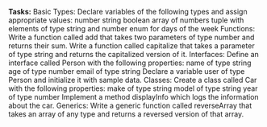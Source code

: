**Tasks:**
Basic Types:
  Declare variables of the following types and assign appropriate values:
  number
  string
  boolean
  array of numbers
  tuple with elements of type string and number
  enum for days of the week
Functions:
  Write a function called add that takes two parameters of type number and returns their sum.
  Write a function called capitalize that takes a parameter of type string and returns the capitalized version of it.
Interfaces:
  Define an interface called Person with the following properties:
  name of type string
  age of type number
  email of type string
  Declare a variable user of type Person and initialize it with sample data.
Classes:
  Create a class called Car with the following properties:
  make of type string
  model of type string
  year of type number
  Implement a method displayInfo which logs the information about the car.
Generics:
  Write a generic function called reverseArray that takes an array of any type and returns a reversed version of that array.
